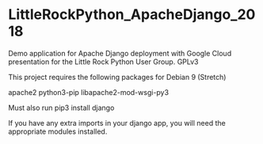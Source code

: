 # LittleRockPython_ApacheDjango_2018
Demo application for Apache Django deployment with Google Cloud presentation for the Little Rock Python User Group. GPLv3



This project requires the following packages for Debian 9 (Stretch)

apache2 
python3-pip 
libapache2-mod-wsgi-py3 


Must also run
pip3 install django

If you have any extra imports in your django app, you will need the appropriate modules installed. 